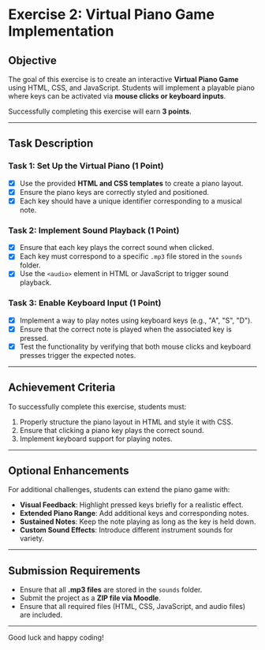 # Exercise 2: Virtual Piano Game Implementation

## **Objective**
The goal of this exercise is to create an interactive **Virtual Piano Game** using HTML, CSS, and JavaScript. Students will implement a playable piano where keys can be activated via **mouse clicks or keyboard inputs**.

Successfully completing this exercise will earn **3 points**.

---

## **Task Description**

### **Task 1: Set Up the Virtual Piano (1 Point)**
- [x] Use the provided **HTML and CSS templates** to create a piano layout.
- [x] Ensure the piano keys are correctly styled and positioned.
- [x] Each key should have a unique identifier corresponding to a musical note.

### **Task 2: Implement Sound Playback (1 Point)**
- [x] Ensure that each key plays the correct sound when clicked.
- [x] Each key must correspond to a specific `.mp3` file stored in the `sounds` folder.
- [x] Use the `<audio>` element in HTML or JavaScript to trigger sound playback.

### **Task 3: Enable Keyboard Input (1 Point)**
- [x] Implement a way to play notes using keyboard keys (e.g., "A", "S", "D").
- [x] Ensure that the correct note is played when the associated key is pressed.
- [x] Test the functionality by verifying that both mouse clicks and keyboard presses trigger the expected notes.

---

## **Achievement Criteria**
To successfully complete this exercise, students must:
1. Properly structure the piano layout in HTML and style it with CSS.
2. Ensure that clicking a piano key plays the correct sound.
3. Implement keyboard support for playing notes.

---

## **Optional Enhancements**
For additional challenges, students can extend the piano game with:
- **Visual Feedback**: Highlight pressed keys briefly for a realistic effect.
- **Extended Piano Range**: Add additional keys and corresponding notes.
- **Sustained Notes**: Keep the note playing as long as the key is held down.
- **Custom Sound Effects**: Introduce different instrument sounds for variety.

---

## **Submission Requirements**
- Ensure that all **.mp3 files** are stored in the `sounds` folder.
- Submit the project as a **ZIP file via Moodle**.
- Ensure that all required files (HTML, CSS, JavaScript, and audio files) are included.

---

Good luck and happy coding!